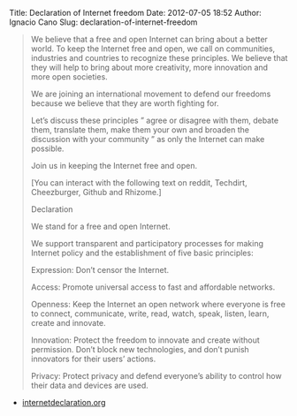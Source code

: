 Title: Declaration of Internet freedom
Date: 2012-07-05 18:52
Author: Ignacio Cano
Slug: declaration-of-internet-freedom

> We believe that a free and open Internet can bring about a better
> world. To keep the Internet free and open, we call on communities,
> industries and countries to recognize these principles. We believe
> that they will help to bring about more creativity, more innovation
> and more open societies.
>
> We are joining an international movement to defend our freedoms
> because we believe that they are worth fighting for.
>
> Let’s discuss these principles ” agree or disagree with them, debate
> them, translate them, make them your own and broaden the discussion
> with your community ” as only the Internet can make possible.
>
> Join us in keeping the Internet free and open.
>
> [You can interact with the following text on reddit, Techdirt,
> Cheezburger, Github and Rhizome.]
>
> Declaration
>
> We stand for a free and open Internet.
>
> We support transparent and participatory processes for making Internet
> policy and the establishment of five basic principles:
>
> Expression: Don’t censor the Internet.
>
> Access: Promote universal access to fast and affordable networks.
>
> Openness: Keep the Internet an open network where everyone is free to
> connect, communicate, write, read, watch, speak, listen, learn, create
> and innovate.
>
> Innovation: Protect the freedom to innovate and create without
> permission. Don’t block new technologies, and don’t punish innovators
> for their users’ actions.
>
> Privacy: Protect privacy and defend everyone’s ability to control how
> their data and devices are used.

- [internetdeclaration.org][]

  [internetdeclaration.org]: http://www.internetdeclaration.org/freedom
    "Declaration of Internet freedom"
